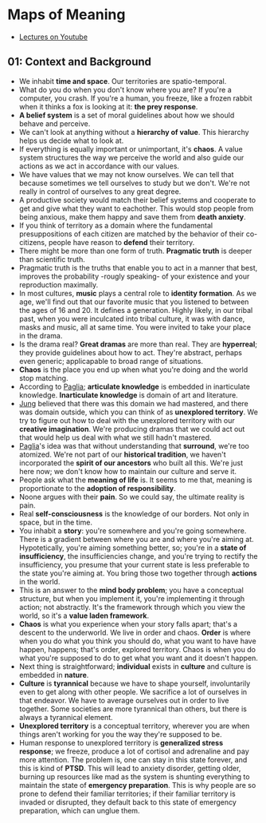 # Maps of Meaning

* [Lectures on Youtube](https://www.youtube.com/watch?v=I8Xc2_FtpHI&list=PLSvU92BBjbcLH2oRiOlVexd3WBxO7XqYH)

## 01: Context and Background

* We inhabit **time and space**. Our territories are spatio-temporal.
* What do you do when you don't know where you are? If you're a computer, you crash. If you're a human, you freeze, like a frozen rabbit when it thinks a fox is looking at it: **the prey response**.
* **A belief system** is a set of moral guidelines about how we should behave and perceive.
* We can't look at anything without a **hierarchy of value**. This hierarchy helps us decide what to look at.
* If everything is equally important or unimportant, it's **chaos**. A value system structures the way we perceive the world and also guide our actions as we act in accordance with our values.
* We have values that we may not know ourselves. We can tell that because sometimes we tell ourselves to study but we don't. We're not really in control of ourselves to any great degree.
* A productive society would match their belief systems and cooperate to get and give what they want to eachother. This would stop people from being anxious, make them happy and save them from **death anxiety**.
* If you think of territory as a domain where the fundamental presuppositions of each citizen are matched by the behavior of their co-citizens, people have reason to **defend** their territory.
* There might be more than one form of truth. **Pragmatic truth** is deeper than scientific truth.
* Pragmatic truth is the truths that enable you to act in a manner that best, improves the probability -rougly speaking- of your existence and your reproduction maximally.
* In most cultures, **music** plays a central role to **identity formation**. As we age, we'll find out that our favorite music that you listened to between the ages of 16 and 20. It defines a generation. Highly likely, in our tribal past, when you were inculcated into tribal culture, it was with dance, masks and music, all at same time. You were invited to take your place in the drama.
* Is the drama real? **Great dramas** are more than real. They are **hyperreal**; they provide guidelines about how to act. They're abstract, perhaps even generic; applicapable to broad range of situations.
* **Chaos** is the place you end up when what you're doing and the world stop matching.
* According to [Paglia](https://en.wikipedia.org/wiki/Camille_Paglia); **articulate knowledge** is embedded in inarticulate knowledge. **Inarticulate knowledge** is domain of art and literature.
* [Jung](https://en.wikipedia.org/wiki/Carl_Jung) believed that there was this domain we had mastered, and there was domain outside, which you can think of as **unexplored territory**. We try to figure out how to deal with the unexplored territory with our **creative imagination**. We're producing dramas that we could act out that would help us deal with what we still hadn't mastered.
* [Paglia](https://en.wikipedia.org/wiki/Camille_Paglia)'s idea was that without understanding that **surround**, we're too atomized. We're not part of our **historical tradition**, we haven't incorporated the **spirit of our ancestors** who built all this. We're just here now; we don't know how to maintain our culture and serve it.
* People ask what the **meaning of life** is. It seems to me that, meaning is proportionate to the **adoption of responsibility**.
* Noone argues with their **pain**. So we could say, the ultimate reality is pain.
* Real **self-consciousness** is the knowledge of our borders. Not only in space, but in the time.
* You inhabit a **story**: you're somewhere and you're going somewhere. There is a gradient between where you are and where you're aiming at. Hypotetically, you're aiming something better, so; you're in a **state of insufficiency**, the insufficiencies change, and you're trying to rectify the insufficiency, you presume that your current state is less preferable to the state you're aiming at. You bring those two together through  **actions** in the world. 
* This is an answer to the **mind body problem**; you have a conceptual structure, but when you implement it, you're implementing it through action; not abstractly. It's the framework through which you view the world, so it's a **value laden framework**.
* **Chaos** is what you experience when your story falls apart; that's a descent to the underworld. We live in order and chaos. **Order** is where when you do what you think you should do, what you want to have have happen, happens; that's order, explored territory. Chaos is when you do what you're supposed to do to get what you want and it doesn't happen.
* Next thing is straightforward; **individual** exists in **culture** and culture is embedded in **nature**.
* **Culture** is **tyrannical** because we have to shape yourself, involuntarily even to get along with other people. We sacrifice a lot of ourselves in that endeavor. We have to average ourselves out in order to live together. Some societies are more tyrannical than others, but there is always a tyrannical element.
* **Unexplored territory** is a conceptual territory, wherever you are when things aren't working for you the way they're supposed to be.
* Human response to unexplored territory is **generalized stress response**; we freeze, produce a lot of cortisol and adrenaline and pay more attention. The problem is, one can stay in this state forever, and this is kind of **PTSD**. This will lead to anxiety disorder, getting older, burning up resources like mad as the system is shunting everything to maintain the state of **emergency preparation**. This is why people are so prone to defend their familiar territories; if their familiar territory is invaded or disrupted, they default back to this state of emergency preparation, which can unglue them.

##
